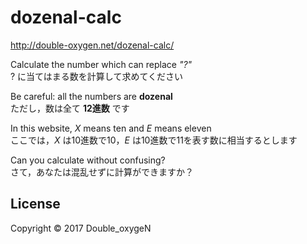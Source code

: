 # dozenal-calc

http://double-oxygen.net/dozenal-calc/

Calculate the number which can replace _"?"_  
? に当てはまる数を計算して求めてください

Be careful: all the numbers are __dozenal__  
ただし，数は全て __12進数__ です

In this website, _X_ means ten and _E_ means eleven  
ここでは，_X_ は10進数で10，_E_ は10進数で11を表す数に相当するとします

Can you calculate without confusing?  
さて，あなたは混乱せずに計算ができますか？

## License

Copyright ©︎ 2017 Double_oxygeN
